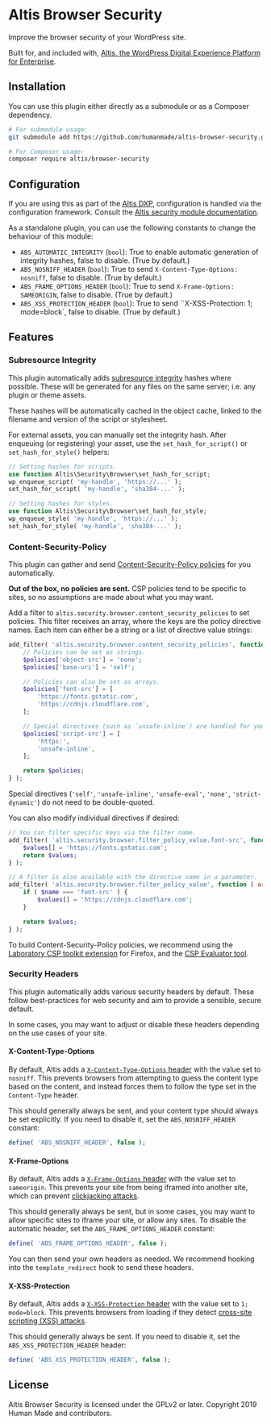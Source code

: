 # Altis Browser Security

Improve the browser security of your WordPress site.

Built for, and included with, [Altis, the WordPress Digital Experience Platform for Enterprise](https://www.altis-dxp.com/).


## Installation

You can use this plugin either directly as a submodule or as a Composer dependency.

```sh
# For submodule usage:
git submodule add https://github.com/humanmade/altis-browser-security.git wp-content/plugins/altis-browser-security

# For Composer usage:
composer require altis/browser-security
```


## Configuration

If you are using this as part of the [Altis DXP](https://www.altis-dxp.com/), configuration is handled via the configuration framework. Consult the [Altis security module documentation](https://www.altis-dxp.com/resources/docs/security/browser/).

As a standalone plugin, you can use the following constants to change the behaviour of this module:

* `ABS_AUTOMATIC_INTEGRITY` (`bool`): True to enable automatic generation of integrity hashes, false to disable. (True by default.)
* `ABS_NOSNIFF_HEADER` (`bool`): True to send `X-Content-Type-Options: nosniff`, false to disable. (True by default.)
* `ABS_FRAME_OPTIONS_HEADER` (`bool`): True to send `X-Frame-Options: SAMEORIGIN`, false to disable. (True by default.)
* `ABS_XSS_PROTECTION_HEADER` (`bool`): True to send ``X-XSS-Protection: 1; mode=block`, false to disable. (True by default.)


## Features

### Subresource Integrity

This plugin automatically adds [subresource integrity](https://developer.mozilla.org/en-US/docs/Web/Security/Subresource_Integrity) hashes where possible. These will be generated for any files on the same server; i.e. any plugin or theme assets.

These hashes will be automatically cached in the object cache, linked to the filename and version of the script or stylesheet.

For external assets, you can manually set the integrity hash. After enqueuing (or registering) your asset, use the `set_hash_for_script()` or `set_hash_for_style()` helpers:

```php
// Setting hashes for scripts.
use function Altis\Security\Browser\set_hash_for_script;
wp_enqueue_script( 'my-handle', 'https://...' );
set_hash_for_script( 'my-handle', 'sha384-...' );

// Setting hashes for styles.
use function Altis\Security\Browser\set_hash_for_style;
wp_enqueue_style( 'my-handle', 'https://...' );
set_hash_for_style( 'my-handle', 'sha384-...' );
```


### Content-Security-Policy

This plugin can gather and send [Content-Security-Policy policies](https://developer.mozilla.org/en-US/docs/Web/HTTP/Headers/Content-Security-Policy) for you automatically.

**Out of the box, no policies are sent.** CSP policies tend to be specific to sites, so no assumptions are made about what you may want.

Add a filter to `altis.security.browser.content_security_policies` to set policies. This filter receives an array, where the keys are the policy directive names. Each item can either be a string or a list of directive value strings:

```php
add_filter( 'altis.security.browser.content_security_policies', function ( array $policies ) : array {
	// Policies can be set as strings.
	$policies['object-src'] = 'none';
	$policies['base-uri'] = 'self';

	// Policies can also be set as arrays.
	$policies['font-src'] = [
		'https://fonts.gstatic.com',
		'https://cdnjs.cloudflare.com',
	];

	// Special directives (such as `unsafe-inline`) are handled for you.
	$policies['script-src'] = [
		'https:',
		'unsafe-inline',
	];

	return $policies;
} );
```

Special directives (`'self'`, `'unsafe-inline'`, `'unsafe-eval'`, `'none'`, `'strict-dynamic'`) do not need to be double-quoted.

You can also modify individual directives if desired:

```php
// You can filter specific keys via the filter name.
add_filter( 'altis.security.browser.filter_policy_value.font-src', function ( array $values ) : array {
	$values[] = 'https://fonts.gstatic.com';
	return $values;
} );

// A filter is also available with the directive name in a parameter.
add_filter( 'altis.security.browser.filter_policy_value', function ( array $values, string $name ) : array {
	if ( $name === 'font-src' ) {
		$values[] = 'https://cdnjs.cloudflare.com';
	}

	return $values;
} );
```

To build Content-Security-Policy policies, we recommend using the [Laboratory CSP toolkit extension](https://addons.mozilla.org/en-US/firefox/addon/laboratory-by-mozilla/) for Firefox, and the [CSP Evaluator tool](https://csp-evaluator.withgoogle.com/).


### Security Headers

This plugin automatically adds various security headers by default. These follow best-practices for web security and aim to provide a sensible, secure default.

In some cases, you may want to adjust or disable these headers depending on the use cases of your site.


#### X-Content-Type-Options

By default, Altis adds a [`X-Content-Type-Options` header](https://developer.mozilla.org/en-US/docs/Web/HTTP/Headers/X-Content-Type-Options) with the value set to `nosniff`. This prevents browsers from attempting to guess the content type based on the content, and instead forces them to follow the type set in the `Content-Type` header.

This should generally always be sent, and your content type should always be set explicitly. If you need to disable it, set the `ABS_NOSNIFF_HEADER` constant:

```php
define( 'ABS_NOSNIFF_HEADER', false );
```


#### X-Frame-Options

By default, Altis adds a [`X-Frame-Options` header](https://developer.mozilla.org/en-US/docs/Web/HTTP/Headers/X-Frame-Options) with the value set to `sameorigin`. This prevents your site from being iframed into another site, which can prevent [clickjacking attacks](https://en.wikipedia.org/wiki/Clickjacking).

This should generally always be sent, but in some cases, you may want to allow specific sites to iframe your site, or allow any sites. To disable the automatic header, set the `ABS_FRAME_OPTIONS_HEADER` constant:

```php
define( 'ABS_FRAME_OPTIONS_HEADER', false );
```

You can then send your own headers as needed. We recommend hooking into the `template_redirect` hook to send these headers.


#### X-XSS-Protection

By default, Altis adds a [`X-XSS-Protection` header](https://developer.mozilla.org/en-US/docs/Web/HTTP/Headers/X-XSS-Protection?) with the value set to `1; mode=block`. This prevents browsers from loading if they detect [cross-site scripting (XSS) attacks](https://www.owasp.org/index.php/Cross-site_Scripting_(XSS)).

This should generally always be sent. If you need to disable it, set the `ABS_XSS_PROTECTION_HEADER` header:

```php
define( 'ABS_XSS_PROTECTION_HEADER', false );
```


## License

Altis Browser Security is licensed under the GPLv2 or later. Copyright 2019 Human Made and contributors.
